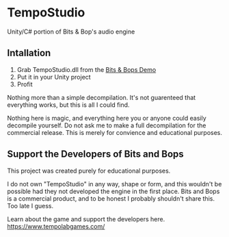 # TempoStudio
Unity/C# portion of Bits &amp; Bop's audio engine

## Intallation
1. Grab TempoStudio.dll from the [Bits & Bops Demo](https://store.steampowered.com/app/1929290/Bits__Bops/)
2. Put it in your Unity project
3. Profit

Nothing more than a simple decompilation. It's not guarenteed that everything works, but this is all I could find.

Nothing here is magic, and everything here you or anyone could easily decompile yourself. Do not ask me to make a full decompilation for the commercial release. This is merely for convience and educational purposes.

## Support the Developers of Bits and Bops
This project was created purely for educational purposes.

I do not own "TempoStudio" in any way, shape or form, and this wouldn't be possible had they not developed the engine in the first place.
Bits and Bops is a commercial product, and to be honest I probably shouldn't share this. Too late I guess.

Learn about the game and support the developers here. https://www.tempolabgames.com/
